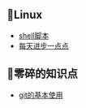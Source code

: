 ## :penguin:Linux

- [shell脚本](_source/Linux/shell脚本.md)
- [每天进步一点点](_source/Linux/每天进步一点点/README.md)

## :paperclip:零碎的知识点

- [git的基本使用](_source\零碎的知识点\git的基本使用)

